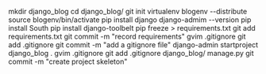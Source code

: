 mkdir django_blog
cd django_blog/
git init
virtualenv blogenv --distribute
source blogenv/bin/activate
pip install django
django-admim --version
pip install South
pip install django-toolbelt
pip freeze > requirements.txt
git add requirements.txt
git commit -m "record requirements"
gvim .gitignore
git add .gitignore
git commit -m "add a gitignore file"
django-admin startproject django_blog .
gvim .gitignore
git add .gitignore django_blog/ manage.py
git commit -m "create project skeleton"
